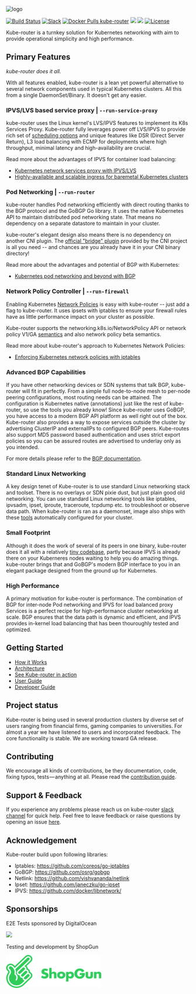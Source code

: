 ![logo](https://cdn.rawgit.com/cloudnativelabs/kube-router/64f7700e/Documentation/img/logo-full.svg)

[![Build Status](https://travis-ci.org/cloudnativelabs/kube-router.svg?branch=master)](https://travis-ci.org/cloudnativelabs/kube-router)
[![Slack](https://img.shields.io/badge/slack-join%20chat%20%E2%86%92-e01563.svg)](https://kubernetes.slack.com/messages/C8DCQGTSB/)
[![Docker Pulls kube-router](https://img.shields.io/docker/pulls/cloudnativelabs/kube-router.svg?label=docker+pulls)](https://hub.docker.com/r/cloudnativelabs/kube-router/)
[![](https://images.microbadger.com/badges/image/cloudnativelabs/kube-router.svg)](https://microbadger.com/images/cloudnativelabs/kube-router "Get your own image badge on microbadger.com")
[![](https://img.shields.io/github/release/cloudnativelabs/kube-router/all.svg?style=flat-square)](https://github.com/cloudnativelabs/kube-router/releases)
[![License](https://img.shields.io/badge/License-Apache%202.0-blue.svg)](https://opensource.org/licenses/Apache-2.0)

Kube-router is a turnkey solution for Kubernetes networking with aim to provide operational simplicity and high performance.

## Primary Features

*kube-router does it all.*

With all features enabled, kube-router is a lean yet powerful alternative to
several network components used in typical Kubernetes clusters. All this from a
single DaemonSet/Binary. It doesn't get any easier.

### IPVS/LVS based service proxy | `--run-service-proxy`

kube-router uses the Linux kernel's LVS/IPVS features to implement its K8s Services
Proxy. Kube-router fully leverages power off LVS/IPVS to provide rich set of [scheduling options](/docs#load-balancing-scheduling-algorithms) and unique features like DSR (Direct Server Return), L3 load balancing with ECMP for deployments where high throughput, minimal latency and high-availability are crucial.

Read more about the advantages of IPVS for container load balancing:
- [Kubernetes network services proxy with IPVS/LVS](https://cloudnativelabs.github.io/post/2017-05-10-kube-network-service-proxy/)
- [Highly-available and scalable ingress for baremetal Kubernetes clusters](https://cloudnativelabs.github.io/post/2017-11-01-kube-high-available-ingress/)

### Pod Networking | `--run-router`

kube-router handles Pod networking efficiently with direct routing thanks to the
BGP protocol and the GoBGP Go library. It uses the native Kubernetes API to
maintain distributed pod networking state. That means no dependency on a
separate datastore to maintain in your cluster.

kube-router's elegant design also means there is no dependency on another CNI
plugin. The
[official "bridge" plugin](https://github.com/containernetworking/plugins/tree/master/plugins/main/bridge)
provided by the CNI project is all you need -- and chances are you already have
it in your CNI binary directory!

Read more about the advantages and potential of BGP with Kubernetes:
- [Kubernetes pod networking and beyond with BGP](https://cloudnativelabs.github.io/post/2017-05-22-kube-pod-networking)

### Network Policy Controller | `--run-firewall`

Enabling Kubernetes [Network Policies](https://kubernetes.io/docs/concepts/services-networking/network-policies/)
is easy with kube-router -- just add a flag to kube-router. It uses ipsets with
iptables to ensure your firewall rules have as little performance impact on your
cluster as possible.

Kube-router supports the networking.k8s.io/NetworkPolicy API or network policy V1/GA
[semantics](https://github.com/kubernetes/kubernetes/pull/39164#issue-197243974) and also network policy beta semantics.

Read more about kube-router's approach to Kubernetes Network Policies:
- [Enforcing Kubernetes network policies with iptables](https://cloudnativelabs.github.io/post/2017-05-1-kube-network-policies/)

### Advanced BGP Capabilities

If you have other networking devices or SDN systems that talk BGP, kube-router
will fit in perfectly. From a simple full node-to-node mesh to per-node peering
configurations, most routing needs can be attained. The configuration is
Kubernetes native (annotations) just like the rest of kube-router, so use the
tools you already know! Since kube-router uses GoBGP, you have access to a
modern BGP API platform as well right out of the box. Kube-router also provides
a way to expose services outside the cluster by advertising ClusterIP and externalIPs to
configured BGP peers. Kube-routes also support MD5 password based authentication and
uses strict export policies so you can be assured routes are advertised to underlay
only as you intended.

For more details please refer to the [BGP documentation](docs/bgp.md).

### Standard Linux Networking

A key design tenet of Kube-router is to use standard Linux networking stack and toolset. There is no overlays or 
SDN pixie dust, but just plain good old networking. You can use standard Linux networking tools like iptables, ipvsadm, ipset,
iproute, traceroute, tcpdump etc. to troubleshoot or observe data path. When kube-router is ran as a daemonset, image also ships with these [tools](./docs/pod-toolbox.md#pod-toolbox) automatically configured for your cluster.

### Small Footprint

Although it does the work of several of its peers in one binary, kube-router
does it all with a relatively [tiny codebase](https://github.com/cloudnativelabs/kube-router/tree/master/pkg/controllers), partly because IPVS is already
there on your Kuberneres nodes waiting to help you do amazing things.
kube-router brings that and GoBGP's modern BGP interface to you in an elegant
package designed from the ground up for Kubernetes.

### High Performance

A primary motivation for kube-router is performance. The combination of BGP for
inter-node Pod networking and IPVS for load balanced proxy Services is a perfect
recipe for high-performance cluster networking at scale. BGP ensures that the
data path is dynamic and efficient, and IPVS provides in-kernel load balancing
that has been thouroughly tested and optimized.

## Getting Started

- [How it Works](./docs/how-it-works.md)
- [Architecture](./docs/architecture.md)
- [See Kube-router in action](./docs/see-it-in-action.md)
- [User Guide](./docs/user-guide.md)
- [Developer Guide](./docs/developing.md)

## Project status

Kube-router is being used in several production clusters by diverse set of users ranging from financial firms, gaming companies to universities. For almost a year we have listened to users and incorporated feedback. The core functionality is stable. We are working toward GA release.

## Contributing

We encourage all kinds of contributions, be they documentation, code, fixing
typos, tests — anything at all. Please read the [contribution guide](./CONTRIBUTING.md).

## Support & Feedback

If you experience any problems please reach us on kube-router [slack channel](https://kubernetes.slack.com/messages/C8DCQGTSB/)
for quick help. Feel free to leave feedback or raise questions by opening an issue [here](https://github.com/cloudnativelabs/kube-router/issues).

## Acknowledgement

Kube-router build upon following libraries:

- Iptables: https://github.com/coreos/go-iptables
- GoBGP: https://github.com/osrg/gobgp
- Netlink: https://github.com/vishvananda/netlink
- Ipset: https://github.com/janeczku/go-ipset
- IPVS: https://github.com/docker/libnetwork/

## Sponsorships

E2E Tests sponsored by DigitalOcean

<p align="left">
  <img height="90" src="docs/img/do_logo_blue.png"> </image>
</p>

Testing and development by ShopGun

<p align="left">
  <img height="90" src="docs/img/shopgun_logo.png"> </image>
</p>